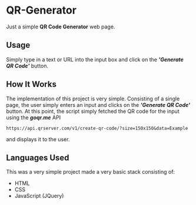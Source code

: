 # QR-Generator
Just a simple __QR Code Generator__ web page.

## Usage
Simply type in a text or URL into the input box and click on the ___'Generate QR Code'___ button.

## How It Works
The implementation of this project is very simple. Consisting of a single page, the user simply enters an input and clicks on the ___'Generate QR Code'___ button. At this point, the script simply fetched the QR code for the input using the ___goqr.me___ API
```
https://api.qrserver.com/v1/create-qr-code/?size=150x150&data=Example
```
and displays it to the user.

## Languages Used
This was a very simple project made a very basic stack consisting of:
- HTML
- CSS
- JavaScript (JQuery)
